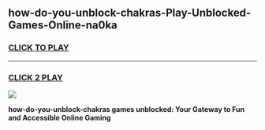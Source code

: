 
## how-do-you-unblock-chakras-Play-Unblocked-Games-Online-na0ka
<h3>
<a href="https://premium76.site?title=how-do-you-unblock-chakras&ref=25A">CLICK TO PLAY</a></h3>
<hr>

<h3>
<a href="https://premium76.site?title=how-do-you-unblock-chakras&ref=25A">CLICK 2 PLAY</a>
  
</h3>

<a href="https://premium76.site?title=how-do-you-unblock-chakras&ref=25A"><img src="https://clearcache.store/games.png"></a>


**how-do-you-unblock-chakras games unblocked: Your Gateway to Fun and Accessible Online Gaming**
